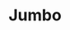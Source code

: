 ---
title: "Jumbo"
url: /ciudad-autonoma-de-buenos-aires/jumbo-avenida-general-las-heras/
shop: supermercado
---